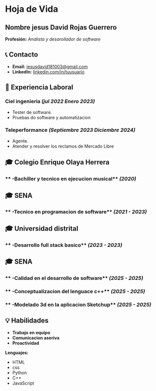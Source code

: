 # Hoja de Vida

## Nombre jesus David Rojas Guerrero
**Profesión:** _Analista y desarollador de software_

## 📞 Contacto
- **Email:** [jesusdavid181003@gmail.com](jesusdavid181003@gmail.com)
- **LinkedIn:** [linkedin.com/in/tuusuario](https://linkedin.com/in/tuusuario)

## 🏢 Experiencia Laboral
### **Ciel ingenieria** _(jul 2022 Enero 2023)_
- Tester de software.
-   Pruebas do software y automatizacion
### **Teleperformance** _(Septiembre 2023 Diciembre 2024)_
- Agente.
-   Atender y resolver los reclamos de Mercado Libre

## 🎓 Colegio Enrique Olaya Herrera
### **  -Bachiller y tecnico en ejecucion musical** _(2020)_
## 🎓 SENA
### **  -Tecnico en programacion de software** _(2021 - 2023)_
## 🎓 Universidad distrital
### **  -Desarrollo full stack basico** _(2023 - 2023)_
## 🎓 SENA
### **  -Calidad en el desarrollo de software** _(2025 - 2025)_
### **  -Conceptualizacion del lenguace c++** _(2025 - 2025)_
### **  -Modelado 3d en la aplicacion Sketchup** _(2025 - 2025)_


## 💡 Habilidades
- **Trabajo en equipo**
- **Comunicacion aseriva**
- **Proactividad**

**Lenguajes:** 
- HTML
- css
- Python
- C++
- JavaScript
